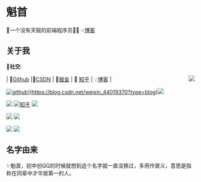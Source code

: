 # 魁首

🔔一个没有天赋的前端程序员👨‍💻  💡[博客](https://blog.lijianlin.com.cn/)

## 关于我

🔰**社交**:

| 🤖[Github](https://github.com/kuishou68) |🔑[CSDN](https://blog.csdn.net/weixin_44019370?spm=1010.2135.3001.5421) | 💎[掘金](https://juejin.cn/user/3817931570691031/posts) | 📖 [知乎](https://www.zhihu.com/people/kui-shou-27-41/posts) | 💡[博客](https://blog.lijianlin.com.cn/) |
<img align="right" src="https://github-readme-stats.vercel.app/api?username=kuishou68&theme=vue&show_icons=true&icon_color=41b883&text_color=718096&hide_title=true" />

[![github](https://img.shields.io/github/stars/kuishou68?logo=github&logoColor=Stars)](https://img.shields.io/badge/CSDN-1w%2B%E8%AE%BF%E9%97%AE%E9%87%8F-%23fc5531)](https://blog.csdn.net/weixin_44019370?type=blog)[![](https://img.shields.io/badge/%E6%8E%98%E9%87%91-%40%E9%AD%81%E9%A6%96-blue&logo=zhihu)](https://juejin.cn/user/3817931570691031/posts)

[![](https://img.shields.io/badge/%E6%80%9D%E5%90%A6-%40%E9%AD%81%E9%A6%96-%2300965e)](https://segmentfault.com/u/kuishou68/articles)    [![知乎](https://img.shields.io/badge/%E7%9F%A5%E4%B9%8E-%40%E9%AD%81%E9%A6%96-blue)](https://www.zhihu.com/people/kui-shou-27-41/posts)     [![](https://img.shields.io/badge/%E7%AE%80%E4%B9%A6-%40%E9%AD%81%E9%A6%96-%23ea6f5a)](https://www.jianshu.com/u/8c98d22e8959)

[![](https://img.shields.io/badge/%E7%A0%81%E4%BA%91-%E9%A2%86%E7%A7%805858-%23d92b2f)](https://gitee.com/lingxiu5858) [![](https://img.shields.io/badge/%E9%AD%81%E9%A6%96%E5%8D%9A%E5%AE%A2-blog.lijianlin.com.cn-%23a000a0)](https://blog.lijianlin.com.cn/)  

[![](https://img.shields.io/badge/dynamic/json?color=%23ff69b4&label=%E5%93%94%E5%93%A9%E5%93%94%E5%93%A9&query=%24.data.totalSubs&suffix=%20%20%E7%B2%89%E4%B8%9D%20&url=https%3A%2F%2Fapi.spencerwoo.com%2Fsubstats%2F%3Fsource%3Dbilibili%26queryKey%3D488055374&logo=bilibili)](https://space.bilibili.com/488055374/dynamic) [![](https://img.shields.io/badge/InfoQ-%E9%AD%81%E9%A6%96-%231458d4)](https://www.infoq.cn/profile/C952AE32689EE7/publish)

## 名字由来

✨魁首，初中创QQ的时候就想到这个名字就一直没换过，多用作褒义，意思是指称在同辈中才华居第一的人。

